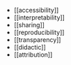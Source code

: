 - [[accessibility]]
- [[interpretability]]
- [[sharing]]
- [[reproducibility]]
- [[transparency]]
- [[didactic]]
- [[attribution]]